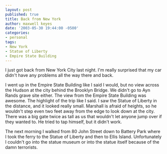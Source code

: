 ```yaml
---
layout: post
published: true
title: Back from New York
author: maxwell keyes
date: '2003-05-30 19:44:00 -0500'
categories:
- personal
tags:
- New York
- Statue of Liberty
- Empire State Building
---
```


I just got back from New York City last night. I'm really surprised that my car didn't have any problems all the way
there and back.

I went up in the Empire State Building like I said I would, but no view across the Hudson at the city behind the
Brooklyn Bridge. We didn't go to Ayn Rands grave site either. The view from the Empire State Building was awesome.
The highlight of the trip like I said. I saw the Statue of Liberty in the distance, and it looked really small. Marshall
is afraid of heights, so he wouldn't step even two feet away from the edge to look down at the city. There was a big
gate twice as tall as us that wouldn't let anyone jump over if they wanted to. He tried to tap himself, but it didn't
work.

The next morning I walked from 80 John Street down to Battery Park where I took the ferry to the Statue of Liberty and
then to Ellis Island. Unfortunately I couldn't go into the statue museum or into the statue itself because of the
damn terrorists.
